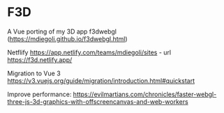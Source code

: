 # F3D

A Vue porting of my 3D app f3dwebgl (https://mdiegoli.github.io/f3dwebgl.html)

Netflify https://app.netlify.com/teams/mdiegoli/sites - url https://f3d.netlify.app/

Migration to Vue 3 https://v3.vuejs.org/guide/migration/introduction.html#quickstart

Improve performance: https://evilmartians.com/chronicles/faster-webgl-three-js-3d-graphics-with-offscreencanvas-and-web-workers
